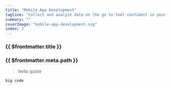 ```yaml
---
title: "Mobile App Development"
tagline: "Collect and analyze data on the go to feel confident in your decisions no matter where you are."
summary: ""
coverImage: "mobile-app-development.svg"
index: 2
---
```

### {{ $frontmatter.title }}
### {{ $frontmatter.meta.path }}

> hello quote

```
big code
```